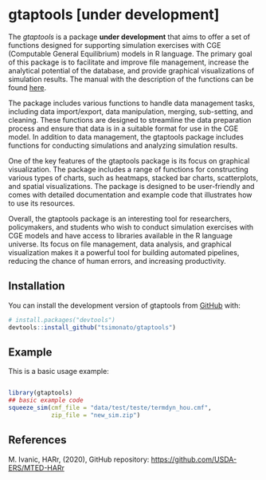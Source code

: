 
<!-- README.md is generated from README.Rmd. Please edit that file -->

# gtaptools \[under development\]

<!-- badges: start -->
<!-- badges: end -->

The *gtaptools* is a package **under development** that aims to offer a
set of functions designed for supporting simulation exercises with CGE
(Computable General Equilibrium) models in R language. The primary goal
of this package is to facilitate and improve file management, increase
the analytical potential of the database, and provide graphical
visualizations of simulation results. The manual with the description of
the functions can be found
[here](https://github.com/tsimonato/gtaptools/tree/master/docs/manual).

The package includes various functions to handle data management tasks,
including data import/export, data manipulation, merging, sub-setting,
and cleaning. These functions are designed to streamline the data
preparation process and ensure that data is in a suitable format for use
in the CGE model. In addition to data management, the gtaptools package
includes functions for conducting simulations and analyzing simulation
results.

One of the key features of the gtaptools package is its focus on
graphical visualization. The package includes a range of functions for
constructing various types of charts, such as heatmaps, stacked bar
charts, scatterplots, and spatial visualizations. The package is
designed to be user-friendly and comes with detailed documentation and
example code that illustrates how to use its resources.

Overall, the gtaptools package is an interesting tool for researchers,
policymakers, and students who wish to conduct simulation exercises with
CGE models and have access to libraries available in the R language
universe. Its focus on file management, data analysis, and graphical
visualization makes it a powerful tool for building automated pipelines,
reducing the chance of human errors, and increasing productivity.

## Installation

You can install the development version of gtaptools from
[GitHub](https://github.com/) with:

``` r
# install.packages("devtools")
devtools::install_github("tsimonato/gtaptools")
```

## Example

This is a basic usage example:

``` r

library(gtaptools)
## basic example code
squeeze_sim(cmf_file = "data/test/teste/termdyn_hou.cmf",
            zip_file = "new_sim.zip")
```

## References

M. Ivanic, HARr, (2020), GitHub repository:
<https://github.com/USDA-ERS/MTED-HARr>
